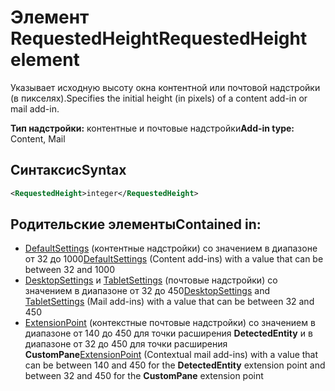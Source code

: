 # <a name="requestedheight-element"></a><span data-ttu-id="b1294-101">Элемент RequestedHeight</span><span class="sxs-lookup"><span data-stu-id="b1294-101">RequestedHeight element</span></span>

<span data-ttu-id="b1294-102">Указывает исходную высоту окна контентной или почтовой надстройки (в пикселях).</span><span class="sxs-lookup"><span data-stu-id="b1294-102">Specifies the initial height (in pixels) of a content add-in or mail add-in.</span></span> 

<span data-ttu-id="b1294-103">**Тип надстройки:** контентные и почтовые надстройки</span><span class="sxs-lookup"><span data-stu-id="b1294-103">**Add-in type:** Content, Mail</span></span>

## <a name="syntax"></a><span data-ttu-id="b1294-104">Синтаксис</span><span class="sxs-lookup"><span data-stu-id="b1294-104">Syntax</span></span>

```XML
<RequestedHeight>integer</RequestedHeight>
```

## <a name="contained-in"></a><span data-ttu-id="b1294-105">Родительские элементы</span><span class="sxs-lookup"><span data-stu-id="b1294-105">Contained in:</span></span>

- <span data-ttu-id="b1294-106">[DefaultSettings](defaultsettings.md) (контентные надстройки) со значением в диапазоне от 32 до 1000</span><span class="sxs-lookup"><span data-stu-id="b1294-106">[DefaultSettings](defaultsettings.md) (Content add-ins) with a value that can be between 32 and 1000</span></span>
- <span data-ttu-id="b1294-107">[DesktopSettings](desktopsettings.md) и [TabletSettings](tabletsettings.md) (почтовые надстройки) со значением в диапазоне от 32 до 450</span><span class="sxs-lookup"><span data-stu-id="b1294-107">[DesktopSettings](desktopsettings.md) and [TabletSettings](tabletsettings.md) (Mail add-ins) with a value that can be between 32 and 450</span></span>
- <span data-ttu-id="b1294-108">[ExtensionPoint](extensionpoint.md)  (контекстные почтовые надстройки) со значением в диапазоне от 140 до 450 для точки расширения **DetectedEntity** и в диапазоне от 32 до 450 для точки расширения **CustomPane**</span><span class="sxs-lookup"><span data-stu-id="b1294-108">[ExtensionPoint](extensionpoint.md) (Contextual mail add-ins) with a value that can be between 140 and 450 for the **DetectedEntity** extension point and between 32 and 450 for the **CustomPane** extension point</span></span>